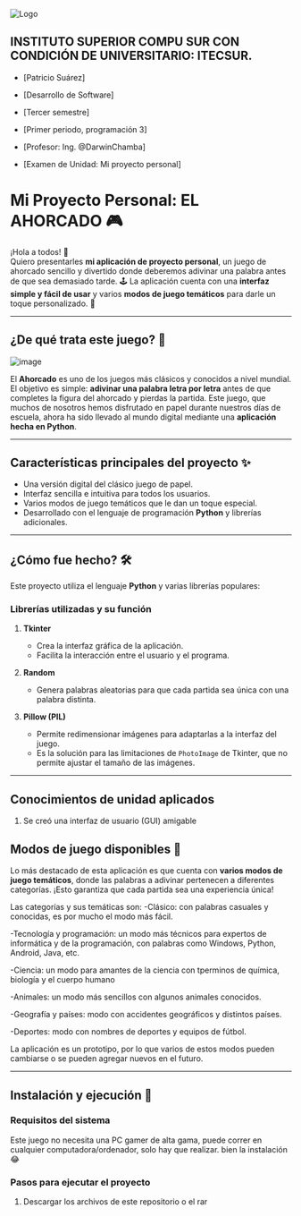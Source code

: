 ![Logo](https://eva.itecsur.edu.ec/pluginfile.php/1/theme_moove/logo/1734238572/Itecsur.png)

## INSTITUTO SUPERIOR COMPU SUR CON CONDICIÓN DE UNIVERSITARIO: ITECSUR.
- [Patricio Suárez]

- [Desarrollo de Software]

- [Tercer semestre]

- [Primer periodo, programación 3]
  
- [Profesor: Ing. @DarwinChamba]

- [Examen de Unidad: Mi proyecto personal]
  

# **Mi Proyecto Personal: EL AHORCADO** 🎮

¡Hola a todos! 👋  
Quiero presentarles **mi aplicación de proyecto personal**, un juego de ahorcado sencillo y divertido donde deberemos adivinar una palabra antes de que sea demasiado tarde. 🕹️ La aplicación cuenta con una **interfaz simple y fácil de usar** y varios **modos de juego temáticos** para darle un toque personalizado. 📲

---

## **¿De qué trata este juego?** 🤔  

![image](https://github.com/user-attachments/assets/05d7d988-b999-4115-91b6-99f0302880f4)

El **Ahorcado** es uno de los juegos más clásicos y conocidos a nivel mundial.  
El objetivo es simple: **adivinar una palabra letra por letra** antes de que completes la figura del ahorcado y pierdas la partida. Este juego, que muchos de nosotros hemos disfrutado en papel durante nuestros días de escuela, ahora ha sido llevado al mundo digital mediante una **aplicación hecha en Python**.

---

## **Características principales del proyecto** ✨  
- Una versión digital del clásico juego de papel.  
- Interfaz sencilla e intuitiva para todos los usuarios.  
- Varios modos de juego temáticos que le dan un toque especial.  
- Desarrollado con el lenguaje de programación **Python** y librerías adicionales.  

---

## **¿Cómo fue hecho?** 🛠️  
Este proyecto utiliza el lenguaje **Python** y varias librerías populares:  

### **Librerías utilizadas y su función**  
1. **Tkinter**  
   - Crea la interfaz gráfica de la aplicación.  
   - Facilita la interacción entre el usuario y el programa.  

2. **Random**  
   - Genera palabras aleatorias para que cada partida sea única con una palabra distinta.  

3. **Pillow (PIL)**  
   - Permite redimensionar imágenes para adaptarlas a la interfaz del juego.  
   - Es la solución para las limitaciones de `PhotoImage` de Tkinter, que no permite ajustar el tamaño de las imágenes.  

---
## **Conocimientos de unidad aplicados**
1. Se creó una interfaz de usuario (GUI) amigable 
## **Modos de juego disponibles** 🎲  
Lo más destacado de esta aplicación es que cuenta con **varios modos de juego temáticos**, donde las palabras a adivinar pertenecen a diferentes categorías. ¡Esto garantiza que cada partida sea una experiencia única!

Las categorías y sus temáticas son:
-Clásico: con palabras casuales y conocidas, es por mucho el modo más fácil.

-Tecnología y programación: un modo más técnicos para expertos de informática y de la programación, con palabras como Windows, Python, Android, Java, etc.

-Ciencia: un modo para amantes de la ciencia con tperminos de química, biología y el cuerpo humano

-Animales: un modo más sencillos con algunos animales conocidos.

-Geografía y países: modo con accidentes geográficos y distintos países.

-Deportes: modo con nombres de deportes y equipos de fútbol.

La aplicación es un prototipo, por lo que varios de estos modos pueden cambiarse o se pueden agregar nuevos en el futuro.

---

## **Instalación y ejecución** 🚀  

### **Requisitos del sistema**  
Este juego no necesita una PC gamer de alta gama, puede correr en cualquier computadora/ordenador, solo hay que realizar. bien la instalación 😂
### **Pasos para ejecutar el proyecto**  
1. Descargar los archivos de este repositorio o el rar
